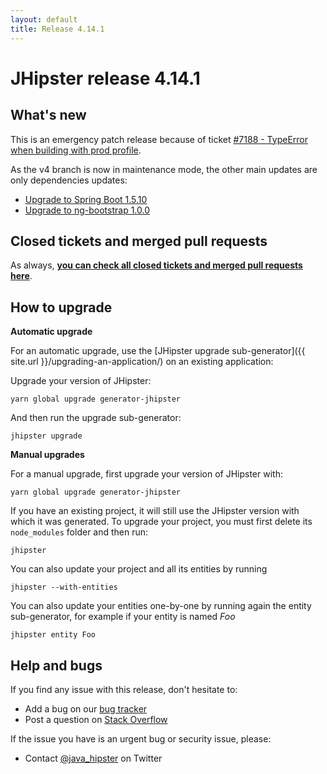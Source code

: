 ```yaml
---
layout: default
title: Release 4.14.1
---
```


JHipster release 4.14.1
==================

What's new
----------

This is an emergency patch release because of ticket [#7188 - TypeError when building with prod profile](https://github.com/bpmlabs/generator-jhipster/issues/7188).

As the v4 branch is now in maintenance mode, the other main updates are only dependencies updates:

- [Upgrade to Spring Boot 1.5.10](https://github.com/bpmlabs/generator-jhipster/commit/aa21562b2be5d4cc3b423075f01b3a32a3cfa2f7)
- [Upgrade to ng-bootstrap 1.0.0](https://github.com/bpmlabs/generator-jhipster/commit/5f39ae530030d72c9e9ef0af78dda3973b668100)

Closed tickets and merged pull requests
------------
As always, __[you can check all closed tickets and merged pull requests here](https://github.com/bpmlabs/generator-jhipster/issues?q=milestone%3A4.14.1+is%3Aclosed)__.

How to upgrade
------------

**Automatic upgrade**

For an automatic upgrade, use the [JHipster upgrade sub-generator]({{ site.url }}/upgrading-an-application/) on an existing application:

Upgrade your version of JHipster:

```
yarn global upgrade generator-jhipster
```

And then run the upgrade sub-generator:

```
jhipster upgrade
```

**Manual upgrades**

For a manual upgrade, first upgrade your version of JHipster with:

```
yarn global upgrade generator-jhipster
```

If you have an existing project, it will still use the JHipster version with which it was generated.
To upgrade your project, you must first delete its `node_modules` folder and then run:

```
jhipster
```

You can also update your project and all its entities by running

```
jhipster --with-entities
```

You can also update your entities one-by-one by running again the entity sub-generator, for example if your entity is named _Foo_

```
jhipster entity Foo
```

Help and bugs
--------------

If you find any issue with this release, don't hesitate to:

- Add a bug on our [bug tracker](https://github.com/bpmlabs/generator-jhipster/issues?state=open)
- Post a question on [Stack Overflow](http://stackoverflow.com/tags/bpmlabs/info)

If the issue you have is an urgent bug or security issue, please:

- Contact [@java_hipster](https://twitter.com/java_hipster) on Twitter
